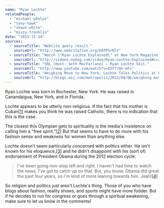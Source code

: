 ```yaml
---
name: "Ryan Lochte"
relatedPeople:
  - "michael-phelps"
  - "tony-hawk"
  - "shaun-white"
  - "missy-franklin"
date: "2012-11-14"
sources:
  - sourceTitle: "WebCite query result."
    sourceUrl: "http://www.webcitation.org/60fP5rNlY"
  - sourceTitle: "Watch \"Ryan Lochte Explained\" at New York Magazine.\""
    sourceUrl: "http://videos.nymag.com/video/Ryan-Lochte-Explained#c=2JJQ7F11Y79Q8JR7&t=Ryan%20Lochte:%20Explained"
  - sourceTitle: "SNL (Host: Seth MacFarlane) – Ryan Lochte Skit."
    sourceUrl: "http://www.youtube.com/watch?v=85YfrQn-mFs"
  - sourceTitle: "Weighing Move to New York, Lochte Talks Politics at Fashion Week."
    sourceUrl: "http://blogs.wsj.com/metropolis/2012/09/06/weighing-move-to-new-york-city-lochte-talks-politics-at-fashion-week/"
---
```


Ryan Lochte was born in Rochester, New York. He was raised in Canandaigua, New York, and in Florida.

Lochte appears to be utterly non-religious. If the fact that his mother is Cuban<a class="source-citation" href="http://www.webcitation.org/60fP5rNlY" title="WebCite query result.">[1]</a> makes you think he was raised Catholic, there is no indication that this is the case.

The closest this Olympian gets to spirituality is the media's insistence on calling him a "free spirit."<a class="source-citation" href="http://videos.nymag.com/video/Ryan-Lochte-Explained#c=2JJQ7F11Y79Q8JR7&t=Ryan%20Lochte:%20Explained" title="Watch &quot;Ryan Lochte Explained&quot; at New York Magazine.&quot;">[2]</a> But that seems to have to do more with his fashion sense and weakness for women than anything else.

Lochte doesn't seem particularly concerned with politics either. He isn't known for his eloquence,<a class="source-citation" href="http://www.youtube.com/watch?v=85YfrQn-mFs" title="SNL (Host: Seth MacFarlane) – Ryan Lochte Skit.">[3]</a> and he didn't disappoint with his (sort of) endorsement of President Obama during the 2012 election cycle:

>I've been going non-stop left and right. I haven't had time to watch the news. I've got to catch up on that. But, you know, Obama did great the past four years, so I'm kind of more leaning towards him. Jeah!<a class="source-citation" href="http://blogs.wsj.com/metropolis/2012/09/06/weighing-move-to-new-york-city-lochte-talks-politics-at-fashion-week/" title="Weighing Move to New York, Lochte Talks Politics at Fashion Week.">[4]</a>

So religion and politics just aren't Lochte's thing. Those of you who have blogs about fashion, reality shows, and sports might have more fodder. But if he decides to run for congress or goes through a spiritual awakening, make sure to let us know in the comments!